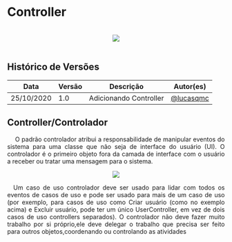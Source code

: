 # Controller
<br>
<div style="display: flex; justify-content: center; align-items:center;">
    <img src="https://unbarqdsw.github.io/2020.1_G11_SYA/assets/gofs/pattern.png">
</div>
<br>

## **Histórico de Versões**
Data | Versão | Descrição | Autor(es) 
---- | ----------- | ------ | ---------
25/10/2020 | 1.0 | Adicionando Controller | [@lucasqmc](http://github.com/lucasqmc) 

## **Controller/Controlador**
<p align="justify">&emsp; O padrão controlador atribui a responsabilidade de manipular eventos do sistema para uma classe que não seja de interface do usuário (UI). O controlador é o primeiro objeto fora da camada de interface com o
usuário a receber ou tratar uma mensagem para o sistema. </p>

<div style="display: flex; justify-content: center; align-items:center;">
    <img src="https://unbarqdsw.github.io/2020.1_G11_SYA/assets/grasps/controller.png">
</div>

<p align="justify">&emsp;Um caso de uso controlador deve ser usado para lidar com todos os eventos de casos de uso e pode ser usado para mais de um caso de uso (por exemplo, para casos de uso como Criar usuário (como no exemplo acima) e Excluir usuário, pode ter um único UserController, em vez de dois casos de uso controllers separados). O controlador  não deve fazer muito trabalho por si próprio,ele deve delegar o trabalho que precisa ser feito para outros objetos,coordenando ou controlando as atividades </p>









